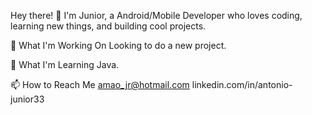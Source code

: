Hey there! 👋
I'm Junior, a Android/Mobile Developer who loves coding, learning new things, and building cool projects.

🔭 What I'm Working On
Looking to do a new project.

🌱 What I'm Learning
Java.

📫 How to Reach Me
amao_jr@hotmail.com
linkedin.com/in/antonio-junior33
